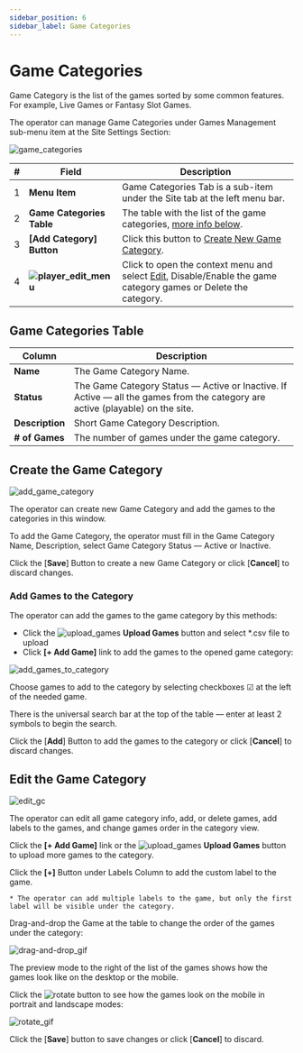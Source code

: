 ```yaml
---
sidebar_position: 6
sidebar_label: Game Categories
---
```


# Game Categories

Game Category is the list of the games sorted by some common features. For example, Live Games or Fantasy Slot Games.

The operator can manage Game Categories under Games Management sub-menu item at the Site Settings Section:

![game_categories](https://i.imgur.com/Ei4EXbJ.png)

| # | Field | Description |
|-|-|-|
| 1 | **Menu Item** | Game Categories Tab is a sub-item under the Site tab at the left menu bar. |
| 2 | **Game Categories Table** | The table with the list of the game categories, [more info below](#game-categories-table). |
| 3 | **[Add Category] Button** | Click this button to [Create New Game Category](#create-the-game-category). |
| 4 | **![player_edit_menu](https://i.imgur.com/HrALxrY.png)** | Click to open the context menu and select [Edit](#edit-the-game-category), Disable/Enable the game category games or Delete the category. |

## Game Categories Table

| Column | Description |
|-|-|
| **Name** | The Game Category Name. |
| **Status** | The Game Category Status &mdash; Active or Inactive. If Active &mdash; all the games from the category are active (playable) on the site. |
| **Description** | Short Game Category Description. |
| **# of Games** | The number of games under the game category. |

## Create the Game Category

![add_game_category](https://i.imgur.com/zbjFoY6.png)

The operator can create new Game Category and add the games to the categories in this window.

To add the Game Category, the operator must fill in the Game Category Name, Description, select Game Category Status &mdash; Active or Inactive.

Click the [**Save**] Button to create a new Game Category or click [**Cancel**] to discard changes.

### Add Games to the Category

The operator can add the games to the game category by this methods:

* Click the ![upload_games](https://i.imgur.com/WBSX3dr.png) **Upload Games** button and select *.csv file to upload
* Click **[+ Add Game]** link to add the games to the opened game category:

![add_games_to_category](https://i.imgur.com/Pf9E9fR.png)

Choose games to add to the category by selecting checkboxes ☑ at the left of the needed game.

There is the universal search bar at the top of the table &mdash; enter at least 2 symbols to begin the search.

Click the [**Add**] Button to add the games to the category or click [**Cancel**] to discard changes.

## Edit the Game Category

![edit_gc](https://i.imgur.com/QYOqdKr.png)

The operator can edit all game category info, add, or delete games, add labels to the games, and change games order in the category view.

Click the **[+ Add Game]** link or the ![upload_games](https://i.imgur.com/WBSX3dr.png) **Upload Games** button to upload more games to the category.

Click the **[+]** Button under Labels Column to add the custom label to the game.

    * The operator can add multiple labels to the game, but only the first label will be visible under the category.

Drag-and-drop the Game at the table to change the order of the games under the category:

![drag-and-drop_gif](https://i.imgur.com/xgH0LNc.gif)

The preview mode to the right of the list of the games shows how the games look like on the desktop or the mobile.

Click the ![rotate](https://i.imgur.com/cZjm3hJ.png) button to see how the games look on the mobile in portrait and landscape modes:

![rotate_gif](https://i.imgur.com/1KxyUxz.gif)

Click the [**Save**] button to save changes or click [**Cancel**] to discard.
